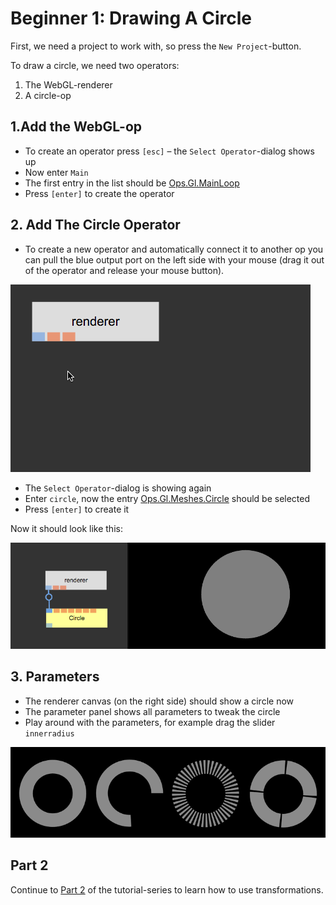 
# Beginner 1: Drawing A Circle

First, we need a project to work with, so press the `New Project`-button.

To draw a circle, we need two operators:  

1. The WebGL-renderer
2. A circle-op

## 1.Add the WebGL-op

- To create an operator press `[esc]` – the `Select Operator`-dialog shows up
- Now enter `Main`
- The first entry in the list should be [Ops.Gl.MainLoop](../ops/Ops.Gl.MainLoop/Ops.Gl.MainLoop.md)
- Press `[enter]` to create the operator

## 2. Add The Circle Operator

- To create a new operator and automatically connect it to another op you can pull the blue output port on the left side with your mouse (drag it out of the operator and release your mouse button).

![](img/create_op_pull.gif)

- The `Select Operator`-dialog is showing again
- Enter `circle`, now the entry [Ops.Gl.Meshes.Circle](../ops/Ops.Gl.Meshes.Circle/Ops.Gl.Meshes.Circle.md) should be selected
- Press `[enter]` to create it

Now it should look like this:  

![](img/beginner1result.png)

## 3. Parameters

- The renderer canvas (on the right side) should show a circle now
- The parameter panel shows all parameters to tweak the circle
- Play around with the parameters, for example drag the slider `innerradius`

![](img/beginner1circle.png)

## Part 2

Continue to [Part 2](../beginner2_transformations/beginner2_transformations.md) of the tutorial-series to learn how to use transformations.
